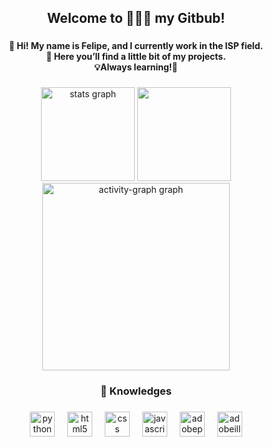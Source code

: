 <h2 align="center">Welcome to 👨🏾‍💻 my Gitbub!</h2>

###

<h4 align="center">👋 Hi! My name is Felipe, and I currently work in the ISP field.<br>📂 Here you’ll find a little bit of my projects. <br>💡Always learning!🚀</h4>

###

<div align="center">
  <img src="https://github-readme-stats-eight-theta.vercel.app/api?username=felipemaya14&show_icons=true&theme=tokyonight&include_all_commits=true&count_private=true&locale=en&hide_border=true&order=1" height="150" alt="stats graph"/>
  <img height="150em" src="https://github-readme-stats-eight-theta.vercel.app/api/top-langs/?username=felipemaya14&layout=compact&langs_count=8&theme=tokyonight&hide_border=true&order=1"/>
  <img src="https://github-readme-activity-graph.vercel.app/graph?username=felipemaya14&radius=16&theme=tokyo-night&area=true&order=5&hide_border=true" height="300" alt="activity-graph graph"/>
</div>

###

<h3 align="center">📖 Knowledges</h3>

###

<div align="center">
  <img src="https://cdn.jsdelivr.net/gh/devicons/devicon/icons/python/python-original.svg" height="40" alt="python logo"  />
  <img width="12" />
  <img src="https://cdn.jsdelivr.net/gh/devicons/devicon/icons/html5/html5-plain.svg" height="40" alt="html5 logo"  />
  <img width="12" />
  <img src="https://cdn.jsdelivr.net/gh/devicons/devicon/icons/css3/css3-plain.svg" height="40" alt="css logo"  />
  <img width="12" />
  <img src="https://cdn.jsdelivr.net/gh/devicons/devicon/icons/javascript/javascript-plain.svg" height="40" alt="javascript logo"  />
  <img width="12" />
  <img src="https://skillicons.dev/icons?i=ps" height="40" alt="adobephotoshop logo"  />
  <img width="12" />
  <img src="https://skillicons.dev/icons?i=ai" height="40" alt="adobeillustrator logo"  />
</div>

###
